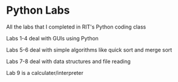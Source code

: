 # Python Labs
All the labs that I completed in RIT's Python coding class

Labs 1-4 deal with GUIs using Python

Labs 5-6 deal with simple algorithms like quick sort and merge sort

Labs 7-8 deal with data structures and file reading

Lab 9 is a calculater/interpreter 
